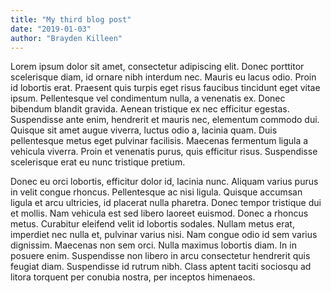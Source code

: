 ```yaml
---
title: "My third blog post"
date: "2019-01-03"
author: "Brayden Killeen"
---
```


Lorem ipsum dolor sit amet, consectetur adipiscing elit. Donec porttitor scelerisque diam, id ornare nibh interdum nec. Mauris eu lacus odio. Proin id lobortis erat. Praesent quis turpis eget risus faucibus tincidunt eget vitae ipsum. Pellentesque vel condimentum nulla, a venenatis ex. Donec bibendum blandit gravida. Aenean tristique ex nec efficitur egestas. Suspendisse ante enim, hendrerit et mauris nec, elementum commodo dui. Quisque sit amet augue viverra, luctus odio a, lacinia quam. Duis pellentesque metus eget pulvinar facilisis. Maecenas fermentum ligula a vehicula viverra. Proin et venenatis purus, quis efficitur risus. Suspendisse scelerisque erat eu nunc tristique pretium.

Donec eu orci lobortis, efficitur dolor id, lacinia nunc. Aliquam varius purus in velit congue rhoncus. Pellentesque ac nisi ligula. Quisque accumsan ligula et arcu ultricies, id placerat nulla pharetra. Donec tempor tristique dui et mollis. Nam vehicula est sed libero laoreet euismod. Donec a rhoncus metus. Curabitur eleifend velit id lobortis sodales. Nullam metus erat, imperdiet nec nulla et, pulvinar varius nisi. Nam congue odio id sem varius dignissim. Maecenas non sem orci. Nulla maximus lobortis diam. In in posuere enim. Suspendisse non libero in arcu consectetur hendrerit quis feugiat diam. Suspendisse id rutrum nibh. Class aptent taciti sociosqu ad litora torquent per conubia nostra, per inceptos himenaeos.